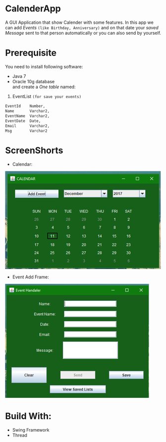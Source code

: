 # CalenderApp
A GUI Application that show Calender with some features.
In this app we can add *Events* `(like Birthday, Anniversary)` and on that date your *saved Message* sent to that person automatically or you can also send by yourself.

# Prerequisite   
You need to install following software:
* Java 7
* Oracle 10g database  
and create a *One table* named:
 1. EventList `(for save your events)`
 ```
 EventId    Number,
 Name       Varchar2,
 EventName  Varchar2,
 EventDate  Date,
 Email      Varchar2,
 Msg        Varchar2
 ```

# ScreenShorts
 * Calendar:
 
 ![Calendar](https://github.com/sksarojkumar/CalendarApp/blob/master/screenshort/main.png)
 
 * Event Add Frame:
 
 ![Event Frame](https://github.com/sksarojkumar/CalendarApp/blob/master/screenshort/event.png)

# Build With:
* Swing Framework
* Thread
